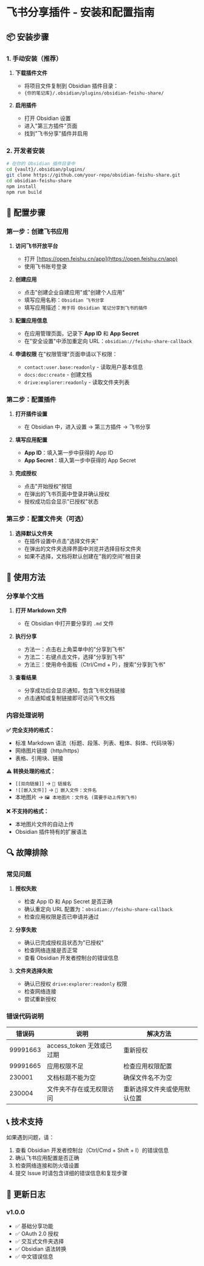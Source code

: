 # 飞书分享插件 - 安装和配置指南

## 📦 安装步骤

### 1. 手动安装（推荐）

1. **下载插件文件**
   - 将项目文件复制到 Obsidian 插件目录：
   - `{你的笔记库}/.obsidian/plugins/obsidian-feishu-share/`

2. **启用插件**
   - 打开 Obsidian 设置
   - 进入"第三方插件"页面
   - 找到"飞书分享"插件并启用

### 2. 开发者安装

```bash
# 在你的 Obsidian 插件目录中
cd {vault}/.obsidian/plugins/
git clone https://github.com/your-repo/obsidian-feishu-share.git
cd obsidian-feishu-share
npm install
npm run build
```

## 🔧 配置步骤

### 第一步：创建飞书应用

1. **访问飞书开放平台**
   - 打开 [https://open.feishu.cn/app](https://open.feishu.cn/app)
   - 使用飞书账号登录

2. **创建应用**
   - 点击"创建企业自建应用"或"创建个人应用"
   - 填写应用名称：`Obsidian 飞书分享`
   - 填写应用描述：`用于将 Obsidian 笔记分享到飞书的插件`

3. **配置应用信息**
   - 在应用管理页面，记录下 **App ID** 和 **App Secret**
   - 在"安全设置"中添加重定向 URL：`obsidian://feishu-share-callback`

4. **申请权限**
   在"权限管理"页面申请以下权限：
   - `contact:user.base:readonly` - 读取用户基本信息
   - `docs:doc:create` - 创建文档
   - `drive:explorer:readonly` - 读取文件夹列表

### 第二步：配置插件

1. **打开插件设置**
   - 在 Obsidian 中，进入设置 → 第三方插件 → 飞书分享

2. **填写应用配置**
   - **App ID**：填入第一步中获得的 App ID
   - **App Secret**：填入第一步中获得的 App Secret

3. **完成授权**
   - 点击"开始授权"按钮
   - 在弹出的飞书页面中登录并确认授权
   - 授权成功后会显示"已授权"状态

### 第三步：配置文件夹（可选）

1. **选择默认文件夹**
   - 在插件设置中点击"选择文件夹"
   - 在弹出的文件夹选择界面中浏览并选择目标文件夹
   - 如果不选择，文档将默认创建在"我的空间"根目录

## 🚀 使用方法

### 分享单个文档

1. **打开 Markdown 文件**
   - 在 Obsidian 中打开要分享的 `.md` 文件

2. **执行分享**
   - 方法一：点击右上角菜单中的"分享到飞书"
   - 方法二：右键点击文件，选择"分享到飞书"
   - 方法三：使用命令面板（Ctrl/Cmd + P），搜索"分享到飞书"

3. **查看结果**
   - 分享成功后会显示通知，包含飞书文档链接
   - 点击通知或复制链接即可访问飞书文档

### 内容处理说明

**✅ 完全支持的格式：**
- 标准 Markdown 语法（标题、段落、列表、粗体、斜体、代码块等）
- 网络图片链接（http/https）
- 表格、引用块、链接

**⚠️ 转换处理的格式：**
- `[[双向链接]]` → `📝 链接名`
- `![[嵌入文件]]` → `📎 嵌入文件：文件名`
- 本地图片 → `🖼️ 本地图片：文件名 (需要手动上传到飞书)`

**❌ 不支持的格式：**
- 本地图片文件的自动上传
- Obsidian 插件特有的扩展语法

## 🔍 故障排除

### 常见问题

1. **授权失败**
   - 检查 App ID 和 App Secret 是否正确
   - 确认重定向 URL 配置为：`obsidian://feishu-share-callback`
   - 检查应用权限是否已申请并通过

2. **分享失败**
   - 确认已完成授权且状态为"已授权"
   - 检查网络连接是否正常
   - 查看 Obsidian 开发者控制台的错误信息

3. **文件夹选择失败**
   - 确认已授权 `drive:explorer:readonly` 权限
   - 检查网络连接
   - 尝试重新授权

### 错误代码说明

| 错误码 | 说明 | 解决方法 |
|--------|------|----------|
| 99991663 | access_token 无效或已过期 | 重新授权 |
| 99991665 | 应用权限不足 | 检查应用权限配置 |
| 230001 | 文档标题不能为空 | 确保文件名不为空 |
| 230004 | 文件夹不存在或无权限访问 | 重新选择文件夹或使用默认位置 |

## 📞 技术支持

如果遇到问题，请：

1. 查看 Obsidian 开发者控制台（Ctrl/Cmd + Shift + I）的错误信息
2. 确认飞书应用配置是否正确
3. 检查网络连接和防火墙设置
4. 提交 Issue 时请包含详细的错误信息和复现步骤

## 🔄 更新日志

### v1.0.0
- ✅ 基础分享功能
- ✅ OAuth 2.0 授权
- ✅ 交互式文件夹选择
- ✅ Obsidian 语法转换
- ✅ 中文错误信息
